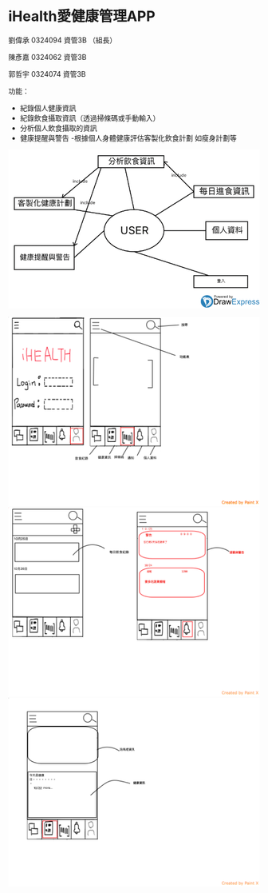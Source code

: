 
# iHealth愛健康管理APP 

劉偉承 0324094 資管3B （組長）

陳彥嘉 0324062 資管3B

郭哲宇 0324074 資管3B

功能：
- 紀錄個人健康資訊
- 紀錄飲食攝取資訊（透過掃條碼或手動輸入）
- 分析個人飲食攝取的資訊
- 健康提醒與警告
-根據個人身體健康評估客製化飲食計劃 如瘦身計劃等

![系統示意圖](/p4.png)

![系統示意圖](/p1.png)
![系統示意圖](/p2.png)
![系統示意圖](/p3.png)
